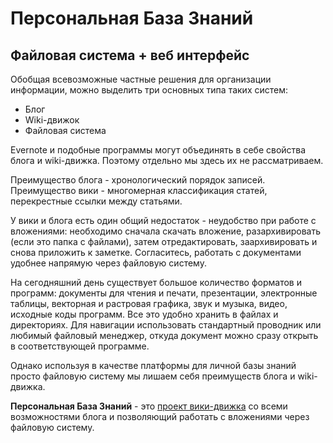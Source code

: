 # Персональная База Знаний

## Файловая система + веб интерфейс

Обобщая всевозможные частные решения для организации информации, можно выделить три основных типа таких систем: 

- Блог
- Wiki-движок
- Файловая система

Evernote и подобные программы могут объединять в себе свойства блога и wiki-движка. Поэтому отдельно мы здесь их не рассматриваем.

Преимущество блога - хронологический порядок записей. 
Преимущество вики - многомерная классификация статей, перекрестные ссылки между статьями.

У вики и блога есть один общий недостаток - неудобство при работе с вложениями: необходимо сначала скачать вложение, разархивировать (если это папка с файлами), затем отредактировать, заархивировать и снова приложить к заметке. Согласитесь, работать с документами удобнее напрямую через файловую систему. 

На сегодняшний день существует большое количество форматов и программ: документы для чтения и печати, презентации, электронные таблицы, векторная и растровая графика, звук и музыка, видео, исходные коды программ. Все это удобно хранить в файлах и директориях. Для навигации использовать стандартный проводник или любимый файловый менеджер, откуда документ можно сразу открыть в соответствующей программе.   

Однако используя в качестве платформы для личной базы знаний просто файловую систему мы лишаем себя преимуществ блога и wiki-движка.

**Персональная База Знаний** - это [проект вики-движка](WikiEngine/readme.md) со всеми возможностями блога и позволяющий работать с вложениями через файловую систему.


